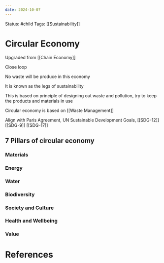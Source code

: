 ```yaml
---
date: 2024-10-07
---
```


Status: #child 
Tags: [[Sustainability]] 
# Circular Economy
Upgraded from [[Chain Economy]] 

Close loop

No waste will be produce in this economy

It is known as the legs of sustainability 

This is based on principle of designing out waste and pollution, try to keep the products and materials in use

Circular economy is based on [[Waste Management]]

Align with Paris Agreement, UN Sustainable Development Goals, [[SDG-12]] [[SDG-9]] [[SDG-17]]
## 7 Pillars of circular economy
### Materials

### Energy
### Water
### Biodiversity
### Society and Culture
### Health and Wellbeing
### Value
# References